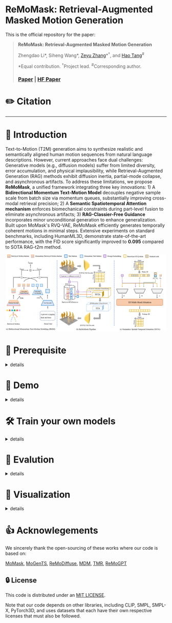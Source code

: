 # ReMoMask: Retrieval-Augmented Masked Motion Generation<br>

This is the official repository for the paper:
> **ReMoMask: Retrieval-Augmented Masked Motion Generation**
>
> Zhengdao Li\*, Siheng Wang\*, [Zeyu Zhang](https://steve-zeyu-zhang.github.io/)\*<sup>†</sup>, and [Hao Tang](https://ha0tang.github.io/)<sup>#</sup>
>
> \*Equal contribution. <sup>†</sup>Project lead. <sup>#</sup>Corresponding author.
>
> ### [Paper]() | [HF Paper]()

# ✏️ Citation

---

# 👋 Introduction

Text-to-Motion (T2M) generation aims to synthesize realistic and semantically aligned human motion sequences from natural language descriptions. However, current approaches face dual challenges: Generative models (e.g., diffusion models) suffer from limited diversity, error accumulation, and physical implausibility, while Retrieval-Augmented Generation (RAG) methods exhibit diffusion inertia, partial-mode collapse, and asynchronous artifacts. To address these limitations, we propose **ReMoMask**, a unified framework integrating three key innovations: 1) A **Bidirectional Momentum Text-Motion Model** decouples negative sample scale from batch size via momentum queues, substantially improving cross-modal retrieval precision; 2) A **Semantic Spatiotemporal Attention mechanism** enforces biomechanical constraints during part-level fusion to eliminate asynchronous artifacts; 3) **RAG-Classier-Free Guidance** incorporates minor unconditional generation to enhance generalization. Built upon MoMask's RVQ-VAE, ReMoMask efficiently generates temporally coherent motions in minimal steps. Extensive experiments on standard benchmarks, including HumanML3D, demonstrate state-of-the-art performance, with the FID score significantly improved to **0.095** compared to SOTA RAG-t2m method.


![framework](./assets/framework.png)

# 🤗 Prerequisite
<details> 
<summary>details</summary>
  
## Environment
```bash
conda create -n remomask python=3.10
pip install torch==2.1.0 torchvision==0.16.0 torchaudio==2.1.0 --index-url https://download.pytorch.org/whl/cu118
pip install -r requirements.txt
conda activate remomask
```
We tested our environment on both A800 and H20.

## Dependencies
### 1. Download the pretrained models
- `RAG`: Download the [pretrained-rag-models]() (comming soon) and place at `./Part_TMR`

- `T2M`: Download the [pretrained-t2m-models]() (comming soon) and place at `./logs/humanml3d/`




### 2. Evaluation Models and Gloves
Follow previous [method](https://github.com/EricGuo5513/momask-codes?tab=readme-ov-file#2-models-and-dependencies) to prepare the evaluation models and gloves. Or you can download from [here](https://virutalbuy-public.oss-cn-hangzhou.aliyuncs.com/share/mogents/checkpoints.zip) (provided by [MoGenTS](https://github.com/weihaosky/mogents)) and place to `./checkpoints`

### 3. Prepare training dataset 
Follow the instruction in [HumanML3D](https://github.com/EricGuo5513/HumanML3D.git), then place the result dataset to `./dataset/HumanML3D`.
</details>

# 🚀 Demo
<details> 
<summary>details</summary>
  
```bash
python demo.py --gpu_id 0 --ext exp1 --text_prompt "A person is walking on a circle." --checkpoints_dir logs --dataset_name humanml3d --mtrans_name pretrain_mtrans --rtrans_name pretrain_rtrans
# change pretrain_mtrans and pretrain_rtrans to your mtrans and rtrans after your training done
```
explanation:
* `--repeat_times`: number of replications for generation, default `1`.
* `--motion_length`: specify the number of poses for generation.

output will be in `./outputs/exp1/`
</details> 


# 🛠️ Train your own models
<details>
<summary>details</summary>
  
## stage1: train a Part-Level BMM Retriever
```bash
python -m Part_TMR.scripts.train
```
then build a rag database for training t2m model:
```bash
python build_rag_database.py
```
you will get `./database`


## stage2: train a Retrieval augemented MoMask
### tarin a 2D RVQ-VAE quantizer
```bash
bash run_rvq.sh vq 0 humanml3d --batch_size 256 --num_quantizers 6 --max_epoch 50 --quantize_dropout_prob 0.2 --gamma 0.1 --code_dim2d 1024 --nb_code2d 256
```

### train a 2D retrieval-augmented masked transformer
```bash
# using one gpu
bash run_mtrans.sh mtrans 1 0 humanml3d --vq_name pretrain_vq --batch_size 256 --max_epoch 2000 --attnj --attnt --latent_dim 512 --n_heads 8
# using multi gpus
bash run_mtrans.sh mtrans 8 0,1,2,3,4,5,6,7 humanml3d --vq_name pretrain_vq --batch_size 256 --max_epoch 2000 --attnj --attnt --latent_dim 512 --n_heads 8
```

### tarin a 2D residual transformer
```bash
# using multi gpus 
bash run_rtrans.sh rtrans 2 humanml3d --batch_size 64 --vq_name vq --cond_drop_prob 0.01 --share_weight --max_epoch 2000 --attnj --attnt
# here, 2 means cuda:0,1
```
</details>



# 💪 Evalution
<details>
<summary>details</summary>
  
## Evaluate the RAG  
```bash 
python -m Part_TMR.scripts.test
```


## Evaluate the T2M

### 1. Evaluate the 2D RVQ-VAE
```bash
python eval_vq.py --gpu_id 0 --name pretrain_vq --dataset_name humanml3d --ext eval --which_epoch net_best_fid.tar
# change pretrain_vq to your vq
```

### 2. Evaluate the 2D retrieval-augmented masked transformer
```bash
python eval_mask.py --dataset_name humanml3d --mtrans_name pretrain_mtrans --gpu_id 0 --cond_scale 4 --time_steps 10 --ext eval --which_epoch fid
# change pretrain_mtrans to your mtrabs
```


### 3. Evaluate the 2D RAG masked transformer & 2D Residual Transformer
HumanML3D:
```bash
python eval_res.py --gpu_id 0 --dataset_name humanml3d --mtrans_name pretrain_mtrans --rtrans_name pretrain_rtrans --cond_scale 4 --time_steps 10 --ext eval --which_ckpt net_best_fid.tar --which_epoch fid --traverse_res
# change pretrain_mtrans and pretrain_rtrans to your mtrans and rtrans
```

KIT-ML:
```bash
python eval_res.py --gpu_id 0 --dataset_name kit --mtrans_name pretrain_mtrans_kit --rtrans_name pretrain_rtrans_kit --cond_scale 4 --time_steps 10 --ext eval --which_ckpt net_best_fid.tar --which_epoch fid --traverse_res
# change pretrain_mtrans and pretrain_rtrans to your mtrans and rtrans
```
</details>



# 🤖 Visualization
<details>
<summary>details</summary>
  
## 1. download and set up blender
<details>
<summary>details</summary>
You can download the blender from [instructions](https://www.blender.org/download/lts/2-93/). Please install exactly this version. For our paper, we use `blender-2.93.18-linux-x64`. 
> 
### a. unzip it:
```bash
tar -xvf blender-2.93.18-linux-x64.tar.xz
```

### b. check if you have installed the blender successfully or not:
```bash
cd blender-2.93.18-linux-x64
./blender --background --version
```
you should see: `Blender 2.93.18 (hash cb886axxxx built 2023-05-22 23:33:27)`
```bash
./blender --background --python-expr "import sys; import os; print('\nThe version of python is ' + sys.version.split(' ')[0])"
```
you should see: `The version of python is 3.9.2`

### c. get the blender-python path
```bash
./blender --background --python-expr "import sys; import os; print('\nThe path to the installation of python is\n' + sys.executable)"
```
you should see: `	The path to the installation of python is /xxx/blender-2.93.18-linux-x64/2.93/python/bin/python3.9s`

### d. install pip for blender-python
```bash
/xxx/blender-2.93.18-linux-x64/2.93/python/bin/python3.9 -m ensurepip --upgrade
/xxx/blender-2.93.18-linux-x64/2.93/python/bin/python3.9 -m pip install --upgrade pip
```

### e. prepare env for blender-python
```bash 
/xxx/blender-2.93.18-linux-x64/2.93/python/bin/python3.9 -m pip install numpy==2.0.2
/xxx/blender-2.93.18-linux-x64/2.93/python/bin/python3.9 -m pip install matplotlib==3.9.4
/xxx/blender-2.93.18-linux-x64/2.93/python/bin/python3.9 -m pip install hydra-core==1.3.2
/xxx/blender-2.93.18-linux-x64/2.93/python/bin/python3.9 -m pip install hydra_colorlog==1.2.0
/xxx/blender-2.93.18-linux-x64/2.93/python/bin/python3.9 -m pip install moviepy==1.0.3
/xxx/blender-2.93.18-linux-x64/2.93/python/bin/python3.9 -m pip install shortuuid==1.0.13
/xxx/blender-2.93.18-linux-x64/2.93/python/bin/python3.9 -m pip install natsort==8.4.0
/xxx/blender-2.93.18-linux-x64/2.93/python/bin/python3.9 -m pip install pytest-shutil==1.8.1
/xxx/blender-2.93.18-linux-x64/2.93/python/bin/python3.9 -m pip install tqdm==4.67.1
/xxx/blender-2.93.18-linux-x64/2.93/python/bin/python3.9 -m pip install tqdm==1.17.0
```
</details>


## 2. calulate SMPL mesh:
```bash
python -m fit --dir new_test_npy --save_folder new_temp_npy --cuda cuda:0
```

## 3. render to video or sequence
```bash
/xxx/blender-2.93.18-linux-x64/blender --background --python render.py -- --cfg=./configs/render_mld.yaml --dir=test_npy --mode=video --joint_type=HumanML3D
```
- `--mode=video`: render to mp4 video
- `--mode=sequence`: render to a png image, calle sequence.

</details>

# 👍 Acknowlegements
We sincerely thank the open-sourcing of these works where our code is based on:

[MoMask](https://github.com/EricGuo5513/momask-codes),
[MoGenTS](https://github.com/weihaosky/mogents),
[ReMoDiffuse](https://github.com/mingyuan-zhang/ReMoDiffuse),
[MDM](https://github.com/GuyTevet/motion-diffusion-model),
[TMR](https://github.com/Mathux/TMR),
[ReMoGPT](https://ojs.aaai.org/index.php/AAAI/article/view/33044)

## 🔒 License
This code is distributed under an [MIT LICENSE](LICENSE).

Note that our code depends on other libraries, including CLIP, SMPL, SMPL-X, PyTorch3D, and uses datasets that each have their own respective licenses that must also be followed.
